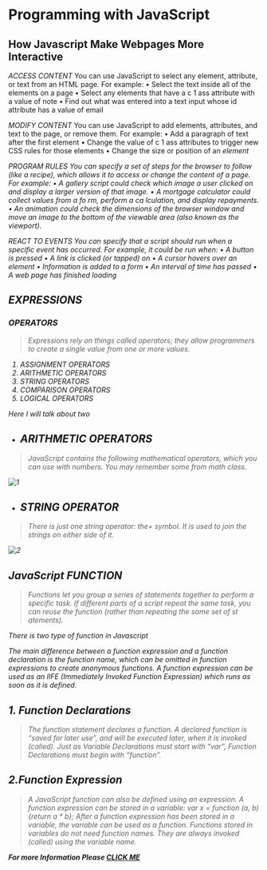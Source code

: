 # Programming with JavaScript
## How Javascript Make Webpages More Interactive
*ACCESS CONTENT*
You can use JavaScript to select any
element, attribute, or text from an
HTML page. For example:
• Select the text inside all of the <hl>
elements on a page
• Select any elements that have a
c 1 ass attribute with a value of note
• Find out what was entered into a
text input whose id attribute has a
value of email

*MODIFY CONTENT*
You can use JavaScript to add
elements, attributes, and text to the
page, or remove them. For example:
• Add a paragraph of text after the
first <hl> element
• Change the value of c 1 ass
attributes to trigger new CSS rules
for those elements
• Change the size or position of an
<i mg> element

*PROGRAM RULES*
You can specify a set of steps for
the browser to follow (like a recipe),
which allows it to access or change the
content of a page. For example:
• A gallery script could check which
image a user clicked on and display
a larger version of that image.
• A mortgage calculator could collect
values from a fo rm, perform a
ca lculation, and display repayments.
• An animation could check the
dimensions of the browser window
and move an image to the bottom
of the viewable area (also known as
the viewport).

*REACT TO EVENTS*
You can specify that a script should run
when a specific event has occurred. For
example, it could be run when:
• A button is pressed
• A link is clicked (or tapped) on
• A cursor hovers over an element
• Information is added to a form
• An interval of time has passed
• A web page has finished loading

## EXPRESSIONS
### OPERATORS

> Expressions rely on things called operators; they allow programmers to create a single value from one or more values.

1. ASSIGNMENT OPERATORS
2. ARITHMETIC OPERATORS
3. STRING OPERATORS
4. COMPARISON OPERATORS
5. LOGICAL OPERATORS

Here I will talk about two

- ## ARITHMETIC OPERATORS
> JavaScript contains the following mathematical
operators, which you can use with numbers.
You may remember some from math class.

![1](https://contribute.geeksforgeeks.org/wp-content/uploads/arithmetic-operators.png)

- ## STRING OPERATOR
> There is just one string operator: the+ symbol.
It is used to join the strings on either side of it.

![2](https://miro.medium.com/max/572/1*r4qUARzo9r0cw4pvPPHqbQ.png)

## JavaScript FUNCTION 
> Functions let you group a series of statements together to perform a
specific task. If different parts of a script repeat the same task, you can
reuse the function (rather than repeating the same set of st atements).

There is two type of function in Javascript

The main difference between a function expression and a function declaration is the function name, which can be omitted in function expressions to create anonymous functions. A function expression can be used as an IIFE (Immediately Invoked Function Expression) which runs as soon as it is defined.

## 1. Function Declarations
> The function statement declares a function.
A declared function is “saved for later use”, and will be executed later, when it is invoked (called).
Just as Variable Declarations must start with “var”, Function Declarations must begin with “function”.

## 2.Function Expression

> A JavaScript function can also be defined using an expression.
A function expression can be stored in a variable:
var x = function (a, b) {return a * b};
After a function expression has been stored in a variable, the variable can be used as a function. Functions stored in variables do not need function names. They are always invoked (called) using the variable name.


**For more Information Please [CLICK ME](https://www.w3schools.com/js/js_functions.asp)**